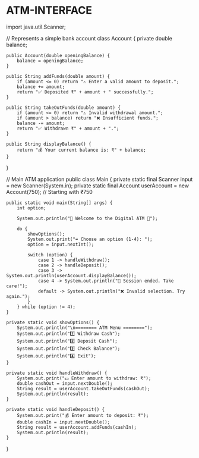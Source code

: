 # ATM-INTERFACE
import java.util.Scanner;

// Represents a simple bank account
class Account {
    private double balance;

    public Account(double openingBalance) {
        balance = openingBalance;
    }

    public String addFunds(double amount) {
        if (amount <= 0) return "⚠️ Enter a valid amount to deposit.";
        balance += amount;
        return "✅ Deposited ₹" + amount + " successfully.";
    }

    public String takeOutFunds(double amount) {
        if (amount <= 0) return "⚠️ Invalid withdrawal amount.";
        if (amount > balance) return "❌ Insufficient funds.";
        balance -= amount;
        return "✅ Withdrawn ₹" + amount + ".";
    }

    public String displayBalance() {
        return "💰 Your current balance is: ₹" + balance;
    }
}

// Main ATM application
public class Main {
    private static final Scanner input = new Scanner(System.in);
    private static final Account userAccount = new Account(750);  // Starting with ₹750

    public static void main(String[] args) {
        int option;

        System.out.println("🌟 Welcome to the Digital ATM 🌟");

        do {
            showOptions();
            System.out.print("➡️ Choose an option (1-4): ");
            option = input.nextInt();

            switch (option) {
                case 1 -> handleWithdraw();
                case 2 -> handleDeposit();
                case 3 -> System.out.println(userAccount.displayBalance());
                case 4 -> System.out.println("👋 Session ended. Take care!");
                default -> System.out.println("❌ Invalid selection. Try again.");
            }
        } while (option != 4);
    }

    private static void showOptions() {
        System.out.println("\n======== ATM Menu ========");
        System.out.println("1️⃣ Withdraw Cash");
        System.out.println("2️⃣ Deposit Cash");
        System.out.println("3️⃣ Check Balance");
        System.out.println("4️⃣ Exit");
    }

    private static void handleWithdraw() {
        System.out.print("💵 Enter amount to withdraw: ₹");
        double cashOut = input.nextDouble();
        String result = userAccount.takeOutFunds(cashOut);
        System.out.println(result);
    }

    private static void handleDeposit() {
        System.out.print("💰 Enter amount to deposit: ₹");
        double cashIn = input.nextDouble();
        String result = userAccount.addFunds(cashIn);
        System.out.println(result);
    }
}
